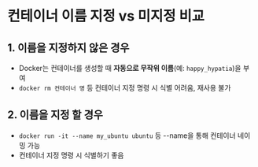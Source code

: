 # 컨테이너 이름 지정 vs 미지정 비교

## 1. 이름을 지정하지 않은 경우

- Docker는 컨테이너를 생성할 때 **자동으로 무작위 이름**(예: `happy_hypatia`)을 부여
- `docker rm 컨테이너 명` 등 컨테이너 지정 명령 시 식별 어려움, 재사용 불가

## 2. 이름을 지정 할 경우
- `docker run -it --name my_ubuntu ubuntu` 등 --name을 통해 컨테이너 네이밍 가능
- 컨테이너 지정 명령 시 식별하기 좋음